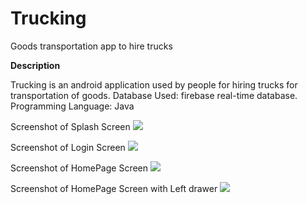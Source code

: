 # Trucking
Goods transportation app to hire trucks

**Description**

Trucking is an android application used by people for hiring trucks for transportation of goods. 
Database Used: firebase real-time database. 
Programming Language: Java

Screenshot of Splash Screen
![](https://github.com/HasinSadique/Trucking/blob/master/git-repo-images/Splash-Screen.jpg)

Screenshot of Login Screen
![](https://github.com/HasinSadique/Trucking/blob/master/git-repo-images/Login-Page.jpg)

Screenshot of HomePage Screen
![](https://github.com/HasinSadique/Trucking/blob/master/git-repo-images/Home-page.jpg)

Screenshot of HomePage Screen with Left drawer
![](https://github.com/HasinSadique/Trucking/blob/master/git-repo-images/Homepage-with-drawer.jpg)
